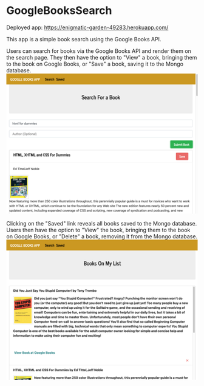 # GoogleBooksSearch

Deployed app:
https://enigmatic-garden-49283.herokuapp.com/

This app is a simple book search using the Google Books API.  

Users can search for books via the Google Books API and render them on the search page. They then have the option to "View" a book, bringing them to the book on Google Books, or "Save" a book, saving it to the Mongo database.
![CODE SCREENSHOT](./reactreadinglist_1.png)

Clicking on the "Saved" link reveals all books saved to the Mongo database. Users then have the option to "View" the book, bringing them to the book on Google Books, or "Delete" a book, removing it from the Mongo database.
![CODE SCREENSHOT](./reactreadinglist_2.png)
